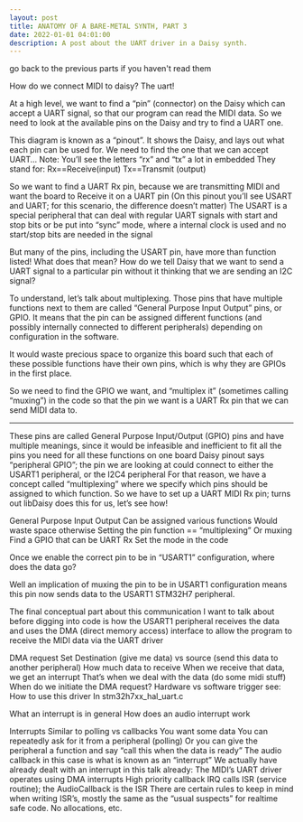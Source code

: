 ```yaml
---
layout: post
title: ANATOMY OF A BARE-METAL SYNTH, PART 3
date: 2022-01-01 04:01:00
description: A post about the UART driver in a Daisy synth.
---
```


go back to the previous parts if you haven't read them

How do we connect MIDI to daisy? The uart!

At a high level, we want to find a “pin” (connector) on the Daisy which can accept a UART signal, so that our program can read the MIDI data. So we need to look at the available pins on the Daisy and try to find a UART one.

This diagram is known as a “pinout”.
It shows the Daisy, and lays out what each pin can be used for.
We need to find the one that we can accept UART…
Note: You’ll see the letters “rx” and “tx” a lot in embedded
They stand for: Rx==Receive(input) Tx==Transmit (output)

So we want to find a UART Rx pin, because we are transmitting MIDI and want the board to Receive it on a UART pin
(On this pinout you’ll see USART and UART; for this scenario, the difference doesn’t matter)
The USART is a special peripheral that can deal with regular UART signals with start and stop bits or be put into “sync” mode, where a internal clock is used and no start/stop bits are needed in the signal

But many of the pins, including the USART pin, have more than function listed!
What does that mean? How do we tell Daisy that we want to send a UART signal to a particular pin without it thinking that we are sending an I2C signal?

To understand, let’s talk about multiplexing.
Those pins that have multiple functions next to them are called “General Purpose Input Output” pins, or GPIO.
It means that the pin can be assigned different functions (and possibly internally connected to different peripherals) depending on configuration in the software.

It would waste precious space to organize this board such that each of these possible functions have their own pins, which is why they are GPIOs in the first place.

So we need to find the GPIO we want, and “multiplex it” (sometimes calling “muxing”) in the code so that the pin we want is a UART Rx pin that we can send MIDI data to. 


----


These pins are called General Purpose Input/Output (GPIO) pins and have multiple meanings, since it would be infeasible and inefficient to fit all the pins you need for all these functions on one board
Daisy pinout says “peripheral GPIO”; the pin we are looking at could connect to either the USART1 peripheral, or the I2C4 peripheral
For that reason, we have a concept called “multiplexing” where we specify which pins should be assigned to which function.
So we have to set up a UART MIDI Rx pin; turns out libDaisy does this for us, let’s see how!

General Purpose Input Output
Can be assigned various functions
Would waste space otherwise
Setting the pin function == “multiplexing”
Or muxing
Find a GPIO that can be UART Rx
Set the mode in the code


Once we enable the correct pin to be in “USART1” configuration, where does the data go?

Well an implication of muxing the pin to be in USART1 configuration means this pin now sends data to the USART1 STM32H7 peripheral.

The final conceptual part about this communication I want to talk about before digging into code is how the USART1 peripheral receives the data and uses the DMA (direct memory access) interface to allow the program to receive the MIDI data via the UART driver

DMA request
Set Destination (give me data) vs source (send this data to another peripheral)
How much data to receive
When we receive that data, we get an interrupt
That’s when we deal with the data (do some midi stuff)
When do we initiate the DMA request?
Hardware vs software trigger
see:
How to use this driver
In stm32h7xx_hal_uart.c

What an interrupt is in general
How does an audio interrupt work

Interrupts
Similar to polling vs callbacks
You want some data
You can repeatedly ask for it from a peripheral (polling)
Or you can give the peripheral a function and say “call this when the data is ready”
The audio callback in this case is what is known as an “interrupt”
We actually have already dealt with an interrupt in this talk already:
The MIDI’s UART driver operates using DMA interrupts
High priority callback
IRQ calls ISR (service routine); the AudioCallback is the ISR
There are certain rules to keep in mind when writing ISR’s, mostly the same as the “usual suspects” for realtime safe code. No allocations, etc.


